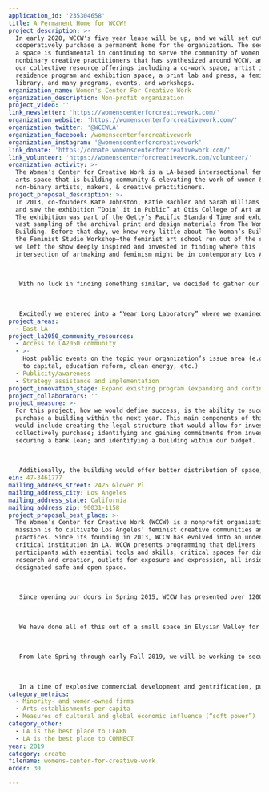 ```yaml
---
application_id: '235304658'
title: A Permanent Home for WCCW!
project_description: >-
  In early 2020, WCCW's five year lease will be up, and we will set out to
  cooperatively purchase a permanent home for the organization. The security of
  a space is fundamental in continuing to serve the community of women and
  nonbinary creative practitioners that has synthesized around WCCW, and to grow
  our collective resource offerings including a co-work space, artist in
  residence program and exhibition space, a print lab and press, a feminist
  library, and many programs, events, and workshops.
organization_name: Women's Center For Creative Work
organization_description: Non-profit organization
project_video: ''
link_newsletter: 'https://womenscenterforcreativework.com/'
organization_website: 'https://womenscenterforcreativework.com/'
organization_twitter: '@WCCWLA'
organization_facebook: /womenscenterforcreativework
organization_instagram: '@womenscenterforcreativework'
link_donate: 'https://donate.womenscenterforcreativework.com/'
link_volunteer: 'https://womenscenterforcreativework.com/volunteer/'
organization_activity: >-
  The Women's Center for Creative Work is a LA-based intersectional feminist
  arts space that is building community & elevating the work of women &
  non-binary artists, makers, & creative practitioners.
project_proposal_description: >-
  In 2013, co-founders Kate Johnston, Katie Bachler and Sarah Williams all went
  and saw the exhibition “Doin’ it in Public” at Otis College of Art and Design.
  The exhibition was part of the Getty’s Pacific Standard Time and exhibited a
  vast sampling of the archival print and design materials from The Woman’s
  Building. Before that day, we knew very little about The Woman’s Building, or
  the Feminist Studio Workshop—the feminist art school run out of the space—but
  we left the show deeply inspired and invested in finding where this
  intersection of artmaking and feminism might be in contemporary Los Angeles. 
   
   
   
   With no luck in finding something similar, we decided to gather our communities to discuss. We started with no intention of forming an organization. In the beginning we hosted a series of dinners, first one out in the desert where Katie was living at the time, and the second in the shadow of the historic Woman’s Building in Downtown L.A. The communities that came out to these events swelled, in numbers and enthusiasm, and pushed us towards establishing something that would have more longevity—a place where these types of conversations and community building could happen on a regular basis. 
   
   
   
   Excitedly we entered into a “Year Long Laboratory” where we examined histories, economies, community, and space as it would effect this burgeoning organization. Serendipitously, at the end of the year, we applied and received a grant from spART, which allowed us to take a leap of faith, paying a deposit and the first two months rent on a space. Since that time in Spring 2015, we’ve built this organization into a robust and impactful nonprofit organization with over 550 contributing members, and thousands of people attending programs annually. It has become clear that the desire we had for a feminist creative space, was one that was shared by many creative practitioners throughout L.A. and beyond.
project_areas:
  - East LA
project_la2050_community_resources:
  - Access to LA2050 community
  - >-
    Host public events on the topic your organization’s issue area (e.g. access
    to capital, education reform, clean energy, etc.) 
  - Publicity/awareness
  - Strategy assistance and implementation
project_innovation_stage: Expand existing program (expanding and continuing ongoing successful projects)
project_collaborators: ''
project_measure: >-
  For this project, how we would define success, is the ability to successfully
  purchase a building within the next year. This main components of this success
  would include creating the legal structure that would allow for investors to
  collectively purchase; identifying and gaining commitments from investors;
  securing a bank loan; and identifying a building within our budget. 
   
   
   
   Additionally, the building would offer better distribution of space, allowing for more residency and exhibition, as well as programming space. We would also like expanded co-working space and areas for shared resources like woodworking equipment, studio space, and a ceramics set-up with a kiln.
ein: 47-3461777
mailing_address_street: 2425 Glover Pl
mailing_address_city: Los Angeles
mailing_address_state: California
mailing_address_zip: 90031-1158
project_proposal_best_place: >-
  The Women’s Center for Creative Work (WCCW) is a nonprofit organization whose
  mission is to cultivate Los Angeles’ feminist creative communities and
  practices. Since its founding in 2013, WCCW has evolved into an undeniably
  critical institution in LA. WCCW presents programming that delivers
  participants with essential tools and skills, critical spaces for dialogue,
  research and creation, outlets for exposure and expression, all inside of a
  designated safe and open space. 
   
   
   
   Since opening our doors in Spring 2015, WCCW has presented over 1200 programs which have showcased the work of thousands of feminist creative practitioners and brought more than 30,000 people through our doors. WCCW provides physical space, educational experiences, and conceptual platforms that foster the growth of thriving creative practices. We host an engaged community that models the imagination and ingenuity that artists contribute to their environments. Providing a place and platforms for folks to create new works of art, workshop, explore new disciplines, thoughtfully dialogue about race, religion, class, immigration, sexism, trauma and offer outlets, alternatives, and plans for action. WCCW is a truly intersectional institution enhancing the lives of artists in LA and beyond. WCCW’s headquarters function as a creative co-working space for our 450+ members, with resources including a print studio, kitchen, and an in-house feminist library of over 5,000 volumes, as well as a venue where performances, readings, workshops, theater pieces, installations, and more take place almost nightly. 
   
   
   
   We have done all of this out of a small space in Elysian Valley for the past four years. With just one more year on our lease, we are applying to LA2050 to garner initial funds to help us collectively purchase a building and move into a permanent home. This $100,000 would serve partially to fund WCCW’s stake in the building, and partially for any necessary maintenance or build out. We would work collaboratively with a few other members of our expended community who would also purchase shares in the cooperatively owned building. To fund any remaining costs, WCCW will take out a bank loan that will be paid off monthly, at a rate comparable to our current rent costs. 
   
   
   
   From late Spring through early Fall 2019, we will be working to secure financial commitments from potential partners. In Fall and Winter we will work to establish the legal structures that will allow for the purchasing process, secure necessary bank loans, and start identifying buildings. By early Spring we will purchase a building and begin any necessary maintenance or buildout, and by May 2020 we will transition the organization to the new space. 
   
   
   
   In a time of explosive commercial development and gentrification, purchasing a permanent home for WCCW feels like one of the few ways to guarantee the longevity of the organization, community, and creative work that takes place here.
category_metrics:
  - Minority- and women-owned firms
  - Arts establishments per capita
  - Measures of cultural and global economic influence (“soft power”)
category_other:
  - LA is the best place to LEARN
  - LA is the best place to CONNECT
year: 2019
category: create
filename: womens-center-for-creative-work
order: 30

---
```


